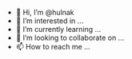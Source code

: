 - 👋 Hi, I’m @hulnak
- 👀 I’m interested in ...
- 🌱 I’m currently learning ...
- 💞️ I’m looking to collaborate on ...
- 📫 How to reach me ...

<!---
hulnak/hulnak is a ✨ special ✨ repository because its `README.md` (this file) appears on your GitHub profile.
You can click the Preview link to take a look at your changes.
--->
